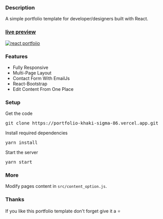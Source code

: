 ### Description

A simple portfolio template for developer/designers built with React. 

### [live preview](https://portfolio-khaki-sigma-86.vercel.app/)

[![react portfoiio](https://portfolio-khaki-sigma-86.vercel.app.get)](https://portfolio-khaki-sigma-86.vercel.app/)

### Features

- Fully Responsive
- Multi-Page Layout
- Contact Form With EmailJs
- React-Bootstrap
- Edit Content From One Place

### Setup

Get the code

<pre>git clone https://portfolio-khaki-sigma-86.vercel.app.git</pre>
 
Install required dependencies

<pre>yarn install</pre>


Start the server

<pre>yarn start</pre>

### More

Modify pages content in  `src/content_option.js`.

### Thanks

If you like this portfolio template don't forget give it a ⭐ 
